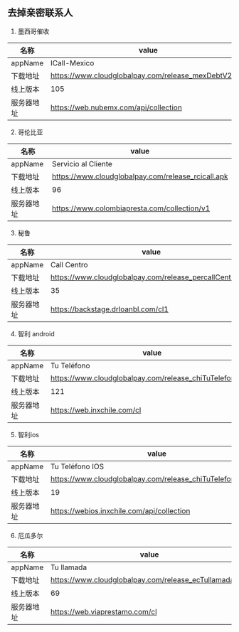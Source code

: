 
## 去掉亲密联系人

1. 墨西哥催收

| 名称 | value |
| --- | --- |
| appName | ICall-Mexico |
| 下载地址 | https://www.cloudglobalpay.com/release_mexDebtV2.apk |
| 线上版本 | 105 |
| 服务器地址 | https://web.nubemx.com/api/collection |



2. 哥伦比亚

| 名称 | value |
| --- | --- |
| appName | Servicio al Cliente |
| 下载地址 | https://www.cloudglobalpay.com/release_rcicall.apk  |
| 线上版本 | 96 |
| 服务器地址 | https://www.colombiapresta.com/collection/v1 |






3. 秘鲁

| 名称 | value |
| --- | --- |
| appName | Call Centro |
| 下载地址 | https://www.cloudglobalpay.com/release_percallCentro.apk    |
| 线上版本 | 35 |
| 服务器地址 | https://backstage.drloanbl.com/cl1 |


4. 智利 android

| 名称 | value |
| --- | --- |
| appName | Tu Teléfono |
| 下载地址 | https://www.cloudglobalpay.com/release_chiTuTelefono.apk |
| 线上版本 | 121 |
| 服务器地址 | https://web.inxchile.com/cl |


5. 智利ios

| 名称 | value |
| --- | --- |
| appName | Tu Teléfono IOS |
| 下载地址 | https://www.cloudglobalpay.com/release_chiTuTelefonoios.apk |
| 线上版本 | 19 |
| 服务器地址 |https://webios.inxchile.com/api/collection |


6. 厄瓜多尔

| 名称 | value |
| --- | --- |
| appName | Tu llamada |
| 下载地址 | https://www.cloudglobalpay.com/release_ecTullamada.apk |
| 线上版本 | 69 |
| 服务器地址 | https://web.viaprestamo.com/cl |

